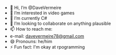 - 👋 Hi, I’m @DaveVermeire
- 👀 I’m interested in video games
- 🌱 I’m currently C#
- 💞️ I’m looking to collaborate on anything plausible
- 📫 How to reach me:
-  e-mail: davevermeire78@gmail.com
- 😄 Pronouns: he/him
- ⚡ Fun fact: I'm okay at rpogramming


